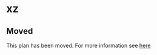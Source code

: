 # xz

## Moved

This plan has been moved. For more information see [here](https://github.com/habitat-sh/core-plans#additional-plans)
